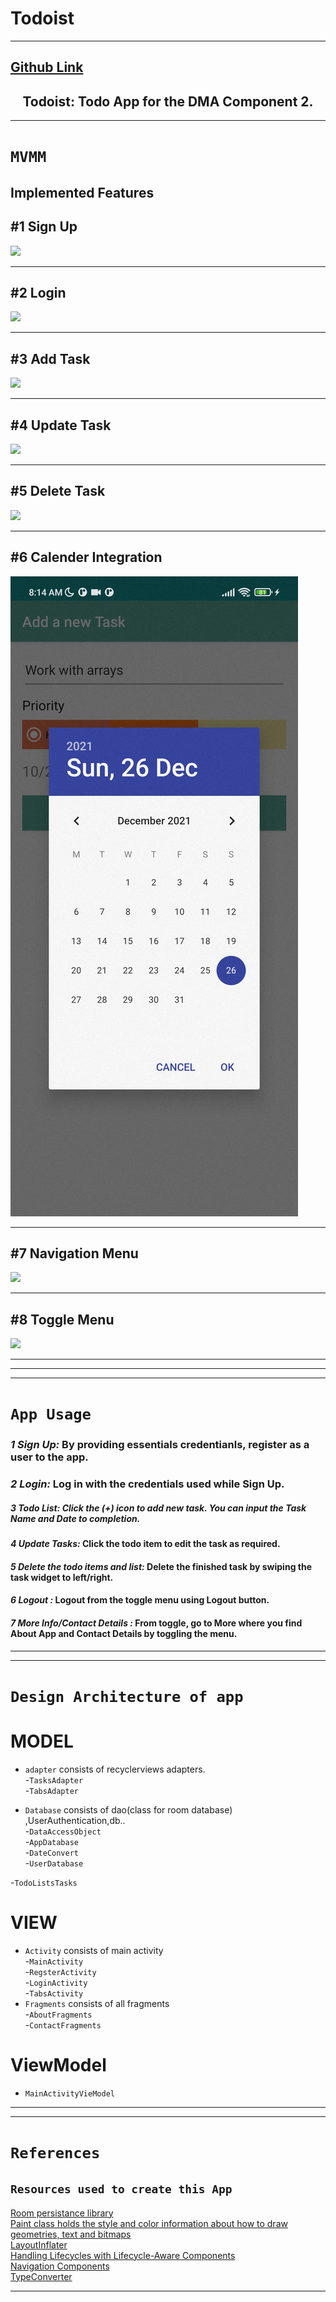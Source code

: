 # Todoist
---

## [Github Link](https://github.com/gauravkharel/DMA_TodoApp.git) ##

<h2 align="center">
  Todoist: Todo App for the DMA Component 2. 
</h2>


---

#  `MVMM`

## Implemented Features

#1 Sign Up          
---
![](signUp.gif) 

---

#2 Login
---
![](login.gif)

---

#3 Add Task
---
![](addTask.gif)

---

#4 Update Task
---
![](updateTask.gif)

---

#5 Delete Task
---
![](deleteTask.gif)

---

#6 Calender Integration
---
![](calendarView.jpg)

---


#7 Navigation Menu
---
![](navigationMenu.gif)

---

#8 Toggle Menu
---
![](toggleMenu.gif)

---
---

---

# `App Usage`
### ***1 Sign Up:*** By providing essentials credentianls, register as a user to the app.
### ***2 Login:*** Log in with the credentials used while Sign Up.
##### ***3 Todo List:*** Click the (+) icon to add new task. You can input the Task Name and Date to completion.

#### ***4 Update Tasks:*** Click the todo item to edit the task as required. 
#### ***5 Delete the todo items and list:*** Delete the finished task by swiping the task widget to left/right.
#### ***6 Logout :*** Logout from the toggle menu using Logout button. 
#### ***7 More Info/Contact Details :*** From toggle, go to More where you find About App and Contact Details by toggling the menu.  

---
---

# `Design Architecture of app`
# MODEL
* `adapter`  consists of recyclerviews adapters.<br>
-`TasksAdapter` <br>
-`TabsAdapter` <br>



* `Database` consists of dao(class for room database) ,UserAuthentication,db..<br>
-`DataAccessObject`<br>
-`AppDatabase`<br>
-`DateConvert`<br>
-`UserDatabase`<br>


-`TodoListsTasks`<br>


# VIEW
* `Activity`  consists of main activity<br>
-`MainActivity` <br>
-`RegsterActivity` <br>
-`LoginActivity` <br>
-`TabsActivity` <br>
* `Fragments` consists of all fragments<br>
-`AboutFragments`<br>
-`ContactFragments`<br>


# ViewModel
* `MainActivityVieModel`  <br>


---
---


# `References`
## `Resources used to create this App`

[Room persistance library](https://developer.android.com/topic/libraries/architecture/room) <br>
[Paint class holds the style and color information about how to draw geometries, text and bitmaps](https://developer.android.com/reference/android/graphics/Paint) <br>
[LayoutInflater](https://developer.android.com/reference/android/view/LayoutInflater) <br>
[Handling Lifecycles with Lifecycle-Aware Components](https://developer.android.com/topic/libraries/architecture/lifecycle) <br>
[Navigation Components](https://developer.android.com/guide/navigation/navigation-getting-started) <br>
[TypeConverter](https://developer.android.com/reference/android/arch/persistence/room/TypeConverter) <br>

---

